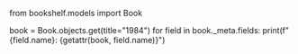 from bookshelf.models import Book

book = Book.objects.get(title="1984")
for field in book._meta.fields:
    print(f"{field.name}: {getattr(book, field.name)}")